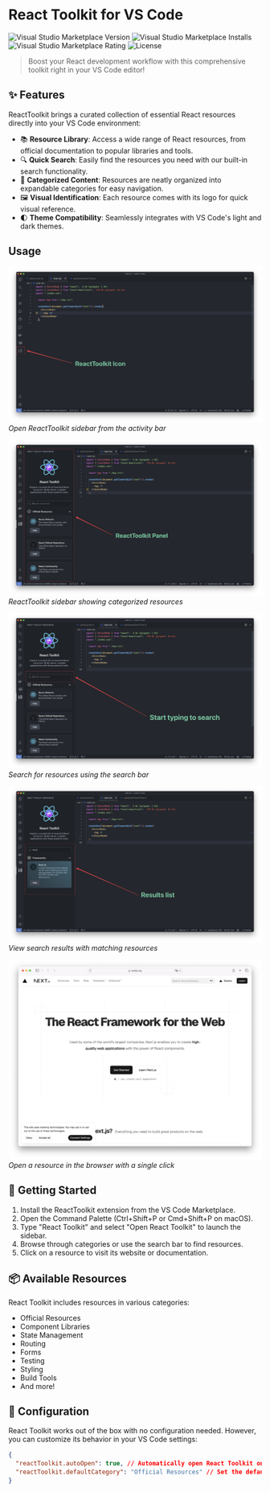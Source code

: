 # React Toolkit for VS Code

![Visual Studio Marketplace Version](https://img.shields.io/visual-studio-marketplace/v/YourPublisherName.react-toolkit)
![Visual Studio Marketplace Installs](https://img.shields.io/visual-studio-marketplace/i/YourPublisherName.react-toolkit)
![Visual Studio Marketplace Rating](https://img.shields.io/visual-studio-marketplace/r/YourPublisherName.react-toolkit)
![License](https://img.shields.io/badge/license-MIT-blue.svg)

> Boost your React development workflow with this comprehensive toolkit right in your VS Code editor!

## ✨ Features

ReactToolkit brings a curated collection of essential React resources directly into your VS Code environment:

- 📚 **Resource Library**: Access a wide range of React resources, from official documentation to popular libraries and tools.
- 🔍 **Quick Search**: Easily find the resources you need with our built-in search functionality.
- 📂 **Categorized Content**: Resources are neatly organized into expandable categories for easy navigation.
- 🖼️ **Visual Identification**: Each resource comes with its logo for quick visual reference.
- 🌓 **Theme Compatibility**: Seamlessly integrates with VS Code's light and dark themes.

## Usage

![ReactToolkit sidebar](media/readme/entry-point.png)
_Open ReactToolkit sidebar from the activity bar_

![ReactToolkit Overview](media/readme/overview.png)
_ReactToolkit sidebar showing categorized resources_

![ReactToolkit search](media/readme/search.png)
_Search for resources using the search bar_

![ReactToolkit search results](media/readme/search-results.png)
_View search results with matching resources_

![ReactToolkit open resource](media/readme/open-resource.png)
_Open a resource in the browser with a single click_

## 🚀 Getting Started

1. Install the ReactToolkit extension from the VS Code Marketplace.
2. Open the Command Palette (Ctrl+Shift+P or Cmd+Shift+P on macOS).
3. Type "React Toolkit" and select "Open React Toolkit" to launch the sidebar.
4. Browse through categories or use the search bar to find resources.
5. Click on a resource to visit its website or documentation.

## 📦 Available Resources

React Toolkit includes resources in various categories:

- Official Resources
- Component Libraries
- State Management
- Routing
- Forms
- Testing
- Styling
- Build Tools
- And more!

## 🔧 Configuration

React Toolkit works out of the box with no configuration needed. However, you can customize its behavior in your VS Code settings:

```json
{
  "reactToolkit.autoOpen": true, // Automatically open React Toolkit on startup
  "reactToolkit.defaultCategory": "Official Resources" // Set the default expanded category
}
```
